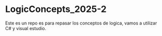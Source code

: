 # LogicConcepts_2025-2

Este es un repo es para repasar los conceptos de logica, vamos a utilizar C# y visual estudio.

